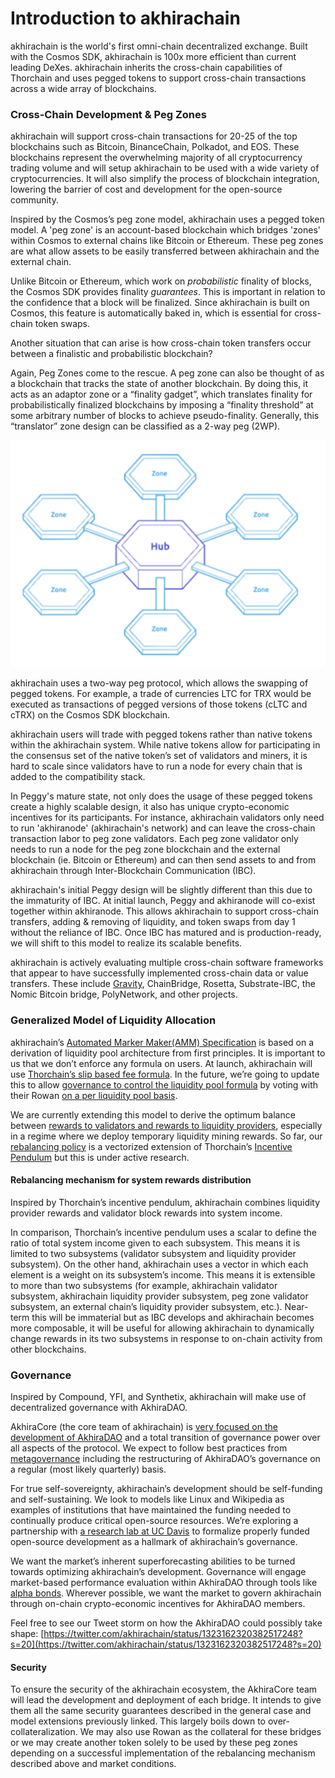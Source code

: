 # Introduction to akhirachain




akhirachain is the world's first omni-chain decentralized exchange. Built with the Cosmos SDK, akhirachain is 100x more efficient than current leading DeXes. akhirachain inherits the cross-chain capabilities of Thorchain and uses pegged tokens to support cross-chain transactions across a wide array of blockchains.

### Cross-Chain Development & Peg Zones

akhirachain will support cross-chain transactions for 20-25 of the top blockchains such as Bitcoin, BinanceChain, Polkadot, and EOS. These blockchains represent the overwhelming majority of all cryptocurrency trading volume and will setup akhirachain to be used with a wide variety of cryptocurrencies. It will also simplify the process of blockchain integration, lowering the barrier of cost and development for the open-source community.

Inspired by the Cosmos’s peg zone model, akhirachain uses a pegged token model. A 'peg zone' is an account-based blockchain which bridges 'zones' within Cosmos to external chains like Bitcoin or Ethereum. These peg zones are what allow assets to be easily transferred between akhirachain and the external chain.

Unlike Bitcoin or Ethereum, which work on _probabilistic_ finality of blocks, the Cosmos SDK provides finality _guarantees_. This is important in relation to the confidence that a block will be finalized. Since akhirachain is built on Cosmos, this feature is automatically baked in, which is essential for cross-chain token swaps.

Another situation that can arise is how cross-chain token transfers occur between a finalistic and probabilistic blockchain?

Again, Peg Zones come to the rescue. A peg zone can also be thought of as a  blockchain that tracks the state of another blockchain. By doing this, it acts as an adaptor zone or a “finality gadget”, which translates finality for probabilistically finalized blockchains by imposing a “finality threshold” at some arbitrary number of blocks to achieve pseudo-finality. Generally, this “translator” zone design can be classified as a 2-way peg \(2WP\).

![](../.gitbook/assets/screen-shot-2020-11-20-at-9.38.14-pm.png)

akhirachain uses a two-way peg protocol, which allows the swapping of pegged tokens. For example, a trade of currencies LTC for TRX would be executed as transactions of pegged versions of those tokens \(cLTC and cTRX\) on the Cosmos SDK blockchain.

akhirachain users will trade with pegged tokens rather than native tokens within the akhirachain system. While native tokens allow for participating in the consensus set of the native token’s set of validators and miners, it is hard to scale since validators have to run a node for every chain that is added to the compatibility stack.

In Peggy's mature state, not only does the usage of these pegged tokens create a highly scalable design, it also has unique crypto-economic incentives for its participants. For instance, akhirachain validators only need to run 'akhiranode' \(akhirachain's network\) and can leave the cross-chain transaction labor to peg zone validators. Each peg zone validator only needs to run a node for the peg zone blockchain and the external blockchain \(ie. Bitcoin or Ethereum\) and can then send assets to and from akhirachain through Inter-Blockchain Communication \(IBC\). 

akhirachain's initial Peggy design will be slightly different than this due to the immaturity of IBC. At initial launch, Peggy and akhiranode will co-exist together within akhiranode. This allows akhirachain to support cross-chain transfers, adding & removing of liquidity, and token swaps from day 1 without the reliance of IBC. Once IBC has matured and is production-ready, we will shift to this model to realize its scalable benefits.

akhirachain is actively evaluating multiple cross-chain software frameworks that appear to have successfully implemented cross-chain data or value transfers. These include [Gravity](https://gravity.tech/), ChainBridge, Rosetta, Substrate-IBC, the Nomic Bitcoin bridge, PolyNetwork, and other projects.

### Generalized Model of Liquidity Allocation

akhirachain’s [Automated Marker Maker\(AMM\) Specification](https://hackmd.io/6VK2LSYjRTyeNCoHpVt2hg) is based on a derivation of liquidity pool architecture from first principles. It is important to us that we don’t enforce any formula on users. At launch, akhirachain will use [Thorchain’s slip based fee formula](https://docs.thorchain.org/how-it-works/continuous-liquidity-pools#slip-based-fee-model-clp). In the future, we’re going to update this to allow [governance to control the liquidity pool formula](https://twitter.com/akhirachain/status/1319358940090560512?s=20) by voting with their Rowan [on a per liquidity pool basis](https://twitter.com/akhirachain/status/1319361777616838659?s=20).

We are currently extending this model to derive the optimum balance between [rewards to validators and rewards to liquidity providers](https://twitter.com/akhirachain/status/1320954306632118272?s=20), especially in a regime where we deploy temporary liquidity mining rewards. So far, our [rebalancing policy](https://hackmd.io/@shrutiappiah/r1itFRrPv) is a vectorized extension of Thorchain’s [Incentive Pendulum](https://docs.thorchain.org/how-it-works/incentive-pendulum) but this is under active research.

#### Rebalancing mechanism for system rewards distribution

Inspired by Thorchain’s incentive pendulum, akhirachain combines liquidity provider rewards and validator block rewards into system income.

In comparison, Thorchain’s incentive pendulum uses a scalar to define the ratio of total system income given to each subsystem. This means it is limited to two subsystems \(validator subsystem and liquidity provider subsystem\). On the other hand, akhirachain uses a vector in which each element is a weight on its subsystem’s income. This means it is extensible to more than two subsystems \(for example, akhirachain validator subsystem, akhirachain liquidity provider subsystem, peg zone validator subsystem, an external chain’s liquidity provider subsystem, etc.\). Near-term this will be immaterial but as IBC develops and akhirachain becomes more composable, it will be useful for allowing akhirachain to dynamically change rewards in its two subsystems in response to on-chain activity from other blockchains.

### Governance

Inspired by Compound, YFI, and Synthetix, akhirachain will make use of decentralized governance with AkhiraDAO.

AkhiraCore \(the core team of akhirachain\) is [very focused on the development of AkhiraDAO](https://twitter.com/akhirachain/status/1323162320382517248?s=20) and a total transition of governance power over all aspects of the protocol. We expect to follow best practices from [metagovernance](https://metagov.org/wp-content/uploads/2020/04/Metagov-Full-Deck-public-2020-04-18.pdf) including the restructuring of AkhiraDAO’s governance on a regular \(most likely quarterly\) basis.

For true self-sovereignty, akhirachain’s development should be self-funding and self-sustaining. We look to models like Linux and Wikipedia as examples of institutions that have maintained the funding needed to continually produce critical open-source resources. We’re exploring a partnership with [a research lab at UC Davis](https://engineering.ucdavis.edu/news/uc-davis-computer-science-communication-team-study-open-source-software) to formalize properly funded open-source development as a hallmark of akhirachain’s governance.

We want the market’s inherent superforecasting abilities to be turned towards optimizing akhirachain’s development. Governance will engage market-based performance evaluation within AkhiraDAO through tools like [alpha bonds](https://github.com/blockscience/interchainfoundation). Wherever possible, we want the market to govern akhirachain through on-chain crypto-economic incentives for AkhiraDAO members.

Feel free to see our Tweet storm on how the AkhiraDAO could possibly take shape: [https://twitter.com/akhirachain/status/1323162320382517248?s=20](https://twitter.com/akhirachain/status/1323162320382517248?s=20)

#### Security

To ensure the security of the akhirachain ecosystem, the AkhiraCore team will lead the development and deployment of each bridge. It intends to give them all the same security guarantees described in the general case and model extensions previously linked. This largely boils down to over-collateralization. We may also use Rowan as the collateral for these bridges or we may create another token solely to be used by these peg zones depending on a successful implementation of the rebalancing mechanism described above and market conditions.




